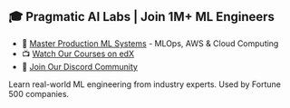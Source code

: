 ## 🎓 Pragmatic AI Labs | Join 1M+ ML Engineers

* 🚀 [Master Production ML Systems](https://paiml.com) - MLOps, AWS & Cloud Computing
* 📺 [Watch Our Courses on edX](https://insight.paiml.com/d69)
* 💬 [Join Our Discord Community](https://insight.paiml.com/iw2)

Learn real-world ML engineering from industry experts. Used by Fortune 500 companies.
